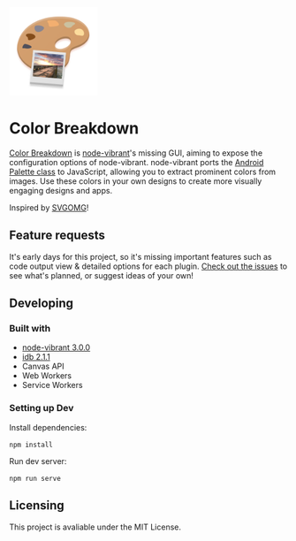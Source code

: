 <img src="img/logo/logo.png" height="160" width="160">

# Color Breakdown

[Color Breakdown](https://notwoods.github.io/color-breakdown) is [node-vibrant](https://github.com/akfish/node-vibrant)'s missing GUI, aiming to expose the configuration options of node-vibrant. node-vibrant ports the [Android Palette class](https://developer.android.com/training/material/palette-colors.html) to JavaScript, allowing you to extract prominent colors from images. Use these colors in your own designs to create more visually engaging designs and apps.

Inspired by [SVGOMG](https://jakearchibald.github.io/svgomg/)!

## Feature requests

It's early days for this project, so it's missing important features such as code output view & detailed options for each plugin. [Check out the issues](https://github.com/NotWoods/color-breakdown/issues) to see what's planned, or suggest ideas of your own!

## Developing

### Built with
- [node-vibrant 3.0.0](https://github.com/akfish/node-vibrant)
- [idb 2.1.1](https://github.com/jakearchibald/idb)
- Canvas API
- Web Workers
- Service Workers

### Setting up Dev
Install dependencies:

```shell
npm install
```

Run dev server:

```shell
npm run serve
```

## Licensing
This project is avaliable under the MIT License.
